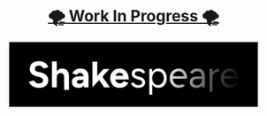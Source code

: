 <strong>
  <h1 align="center">
    <a href="https://github.com/domin-mnd/shakespeare/issues/1">
      🌪️ Work In Progress 🌪️
    </a>
  </h1>
</strong>

<p align="center">
  <img alt="Shakespeare logo" src="public/logo/shakespeare.svg" width="450" />
</p>
